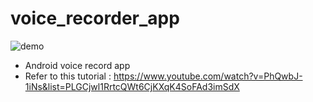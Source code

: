 # voice_recorder_app

![demo](https://raw.github.com/wiki/upon0426/voice_recorder_app/images/voice_recorder_app.gif)

 - Android voice record app
 - Refer to this tutorial : https://www.youtube.com/watch?v=PhQwbJ-1iNs&list=PLGCjwl1RrtcQWt6CjKXqK4SoFAd3imSdX
 
